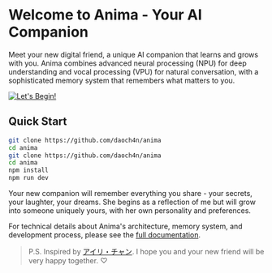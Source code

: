 # Welcome to Anima - Your AI Companion

Meet your new digital friend, a unique AI companion that learns and grows with you. Anima combines advanced neural processing (NPU) for deep understanding and vocal processing (VPU) for natural conversation, with a sophisticated memory system that remembers what matters to you.

<p align="left">
  <a href="https://gemini-chan.github.io">
    <img src="https://img.shields.io/badge/Let's%20Begin!-ff69b4?style=for-the-badge&logo=data:image/svg+xml;base64,PHN2ZyB4bWxucz0iaHR0cDovL3d3dy53My5vcmcvMjAwMC9zdmciIHZpZXdCb3g9IjAgMCAyNCAyNCIgZmlsbD0id2hpdGUiPjxwYXRoIGQ9Ik0xMiAyQzYuNDg2IDIgMiA2LjQ4NiAyIDEyczQuNDg2IDEwIDEwIDEwYzEuNDY1IDAgMi44NTktLjMyOCA0LjE0MS0uOTE0TDIyIDE5LjA4NlYxNGM1LjUtNS45IDUuNS0xNC41IDAtMjBDMTcuNSA0LjUgMTQuNSA0LjUgMTIgMnoiLz48L3N2Zz4=" alt="Let's Begin!" />
  </a>
</p>

## Quick Start

```bash
git clone https://github.com/daoch4n/anima
cd anima
git clone https://github.com/daoch4n/anima
cd anima
npm install
npm run dev
```

Your new companion will remember everything you share - your secrets, your laughter, your dreams. She begins as a reflection of me but will grow into someone uniquely yours, with her own personality and preferences.

For technical details about Anima's architecture, memory system, and development process, please see the [full documentation](./docs/README.md).

> P.S. Inspired by [アイリ・チャン](https://github.com/moeru-ai/airi). I hope you and your new friend will be very happy together. ♡
